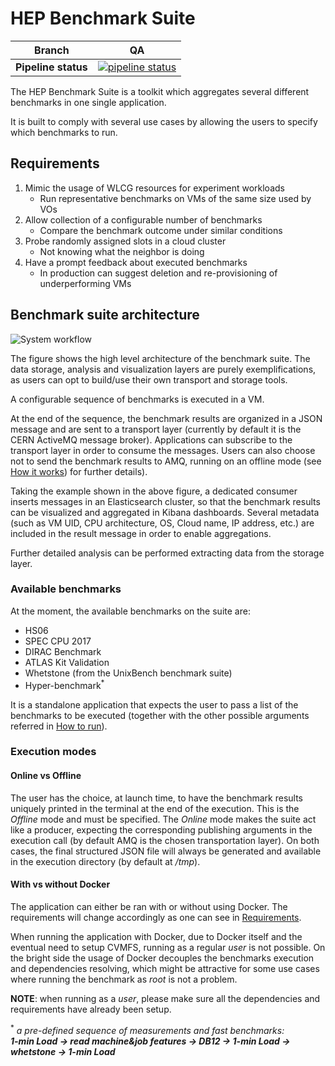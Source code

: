 # HEP Benchmark Suite

 Branch |  QA | 
| -------- | -------- |
| **Pipeline status**     |  [![pipeline status](https://gitlab.cern.ch/hep-benchmarks/hep-benchmark-suite/badges/qa/pipeline.svg)](https://gitlab.cern.ch/hep-benchmarks/hep-benchmark-suite/commits/qa)     |


The HEP Benchmark Suite is a toolkit which aggregates several different benchmarks
in one single application.

It is built to comply with several use cases by allowing the users to specify
which benchmarks to run.

## Requirements
1. Mimic the usage of WLCG resources for experiment workloads
   * Run representative benchmarks on VMs of the same size used by VOs
1. Allow collection of a configurable number of benchmarks
   * Compare the benchmark outcome under similar conditions  
1. Probe randomly assigned slots in a cloud cluster
   * Not knowing what the neighbor is doing
1. Have a prompt feedback about executed benchmarks
   * In production can suggest deletion and re-provisioning of underperforming VMs


## Benchmark suite architecture
![System workflow](doc/Bmk-suite.png)

The figure shows the high level architecture of the benchmark suite. The data
storage, analysis and visualization layers are purely exemplifications, as users
can opt to build/use their own transport and storage tools.  

A configurable sequence of benchmarks is executed in a VM.

At the end of the sequence, the benchmark results are organized in a JSON message
and are sent to a transport layer (currently by default it is the CERN ActiveMQ
message broker). Applications can subscribe to the transport layer in order to
consume the messages. Users can also choose not to send the benchmark results to
AMQ, running on an offline mode (see [How it works](#markdown-header-how-it-works)) for further details).

Taking the example shown in the above figure, a dedicated consumer inserts messages
in an Elasticsearch cluster, so that the benchmark results can be visualized and
aggregated in Kibana dashboards. Several metadata (such as VM UID, CPU architecture,
OS, Cloud name, IP address, etc.) are included in the result message in order to
enable aggregations.

Further detailed analysis can be performed extracting data from the storage layer.



### Available benchmarks
At the moment, the available benchmarks on the suite are:
 * HS06
 * SPEC CPU 2017
 * DIRAC Benchmark
 * ATLAS Kit Validation
 * Whetstone (from the UnixBench benchmark suite)
 * Hyper-benchmark<sup>\*</sup>

It is a standalone application that expects the user to pass a list of the benchmarks to be executed (together with the other possible arguments referred in [How to run](./HowToRun.md)).


### Execution modes

#### Online vs Offline
The user has the choice, at launch time, to have the benchmark results uniquely printed in the terminal at the end of the execution. This is the _Offline_ mode and must be specified. The _Online_ mode makes the suite act like a producer, expecting
the corresponding publishing arguments in the execution call (by default AMQ
is the chosen transportation layer).
On both cases, the final structured JSON file will always be generated and
available in the execution directory (by default at _/tmp_).

#### With vs without Docker
The application can either be ran with or without using Docker. The requirements will change accordingly as one can see in [Requirements](./Requirements.md).

When running the application with Docker, due to Docker itself and the eventual need to setup CVMFS, running as a regular _user_ is not possible. On the bright side the usage of Docker decouples the benchmarks execution and dependencies resolving, which might be attractive for some use cases where running the benchmark as _root_ is not a problem.

**NOTE**: when running as a _user_, please make sure all the dependencies and requirements
have already been setup.


<sup>\*</sup> _a pre-defined sequence of measurements and fast benchmarks: </br>
**1-min Load -> read machine&job features -> DB12 -> 1-min Load -> whetstone -> 1-min Load**_

